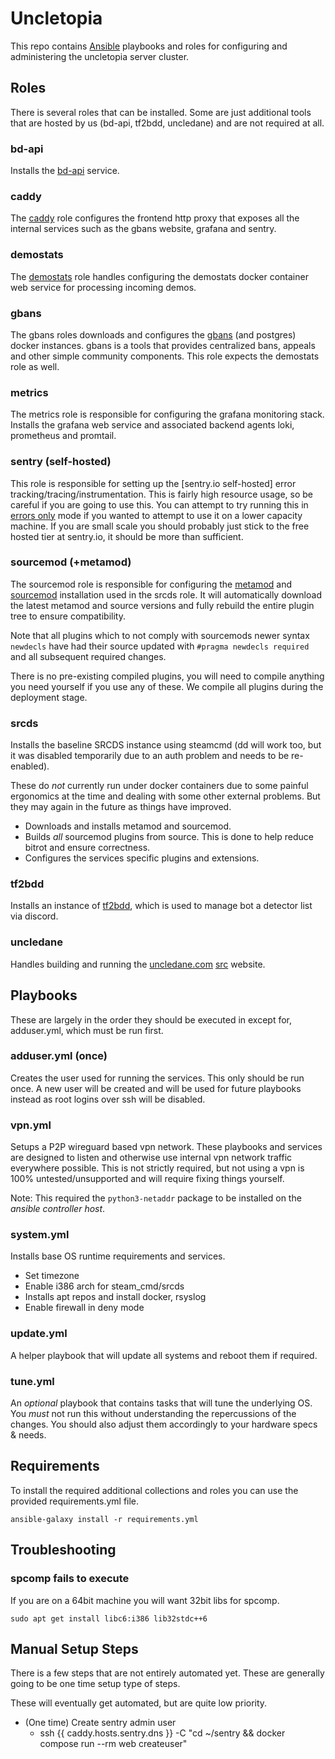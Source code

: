 # Uncletopia

This repo contains [Ansible](https://docs.ansible.com) playbooks and roles for
configuring and administering the uncletopia server cluster.

## Roles

There is several roles that can be installed. Some are just additional tools that are hosted by us (bd-api, tf2bdd, uncledane) 
and are not required at all. 

### bd-api

Installs the [bd-api](https://github.com/leighmacdonald/bd-api) service.

### caddy

The [caddy](https://caddyserver.com/) role configures the frontend http proxy that exposes all the internal services such as the 
gbans website, grafana and sentry.

### demostats

The [demostats](https://github.com/leighmacdonald/tf2_demostats) role handles configuring the demostats docker container
web service for processing incoming demos.

### gbans

The gbans roles downloads and configures the [gbans](https://github.com/leighmacdonald/gbans) (and postgres) docker instances. gbans is a tools that provides 
centralized bans, appeals and other simple community components. This role expects the demostats role as well.

### metrics

The metrics role is responsible for configuring the grafana monitoring stack. Installs the grafana web service 
and associated backend agents loki, prometheus and promtail.

### sentry (self-hosted)

This role is responsible for setting up the [sentry.io self-hosted] error tracking/tracing/instrumentation. This is fairly 
high resource usage, so be careful if you are going to use this. You can attempt to try running this in 
[errors only](https://develop.sentry.dev/self-hosted/experimental/errors-only/) mode if you wanted to attempt to use it on
a lower capacity machine. If you are small scale you should probably just stick to the free hosted tier at sentry.io, it should
be more than sufficient.

### sourcemod (+metamod)

The sourcemod role is responsible for configuring the [metamod](https://www.sourcemm.net/) and [sourcemod](https://www.sourcemod.net/) installation used in the srcds role. It will 
automatically download the latest metamod and source versions and fully rebuild the entire plugin tree to ensure 
compatibility.

Note that all plugins which to not comply with sourcemods newer syntax `newdecls` have had their source updated with `#pragma newdecls required` and all subsequent 
required changes.

There is no pre-existing compiled plugins, you will need to compile anything you need yourself if you use any of these. We compile all plugins during
the deployment stage.

### srcds

Installs the baseline SRCDS instance using steamcmd (dd will work too, but it was disabled temporarily due to an auth problem and needs to be re-enabled).

These do *not* currently run under docker containers due to some painful ergonomics at the time and dealing with some other external problems.
But they may again in the future as things have improved.

- Downloads and installs metamod and sourcemod.
- Builds *all* sourcemod plugins from source. This is done to help reduce bitrot and ensure correctness.
- Configures the services specific plugins and extensions.

### tf2bdd

Installs an instance of [tf2bdd](https://github.com/leighmacdonald/tf2bdd), which is used to manage bot a detector list 
via discord.

### uncledane

Handles building and running the [uncledane.com](https://uncletdane.com) [src](https://github.com/leighmacdonald/uncledane-web) website. 

## Playbooks

These are largely in the order they should be executed in except for, adduser.yml, which must be run first. 

### adduser.yml (once)

Creates the user used for running the services. This only should be run once. A new user will be created and will be used for future playbooks instead as root logins over ssh will be disabled. 

### vpn.yml

Setups a P2P wireguard based vpn network. These playbooks and services are designed to listen and otherwise use internal vpn network traffic
everywhere possible. This is not strictly required, but not using a vpn is 100% untested/unsupported and will require fixing things yourself.

Note: This required the `python3-netaddr` package to be installed on the *ansible controller host*.

### system.yml

Installs base OS runtime requirements and services.

- Set timezone
- Enable i386 arch for steam_cmd/srcds
- Installs apt repos and install docker, rsyslog
- Enable firewall in deny mode

### update.yml

A helper playbook that will update all systems and reboot them if required.

### tune.yml

An *optional* playbook that contains tasks that will tune the underlying OS. You *must* not run this without understanding
the repercussions of the changes. You should also adjust them accordingly to your hardware specs & needs.

## Requirements

To install the required additional collections and roles you can use the provided requirements.yml file.

    ansible-galaxy install -r requirements.yml

## Troubleshooting

### spcomp fails to execute

If you are on a 64bit machine you will want 32bit libs for spcomp.

    sudo apt get install libc6:i386 lib32stdc++6


## Manual Setup Steps

There is a few steps that are not entirely automated yet. These are generally going to be one time setup type of steps.

These will eventually get automated, but are quite low priority.

- (One time) Create sentry admin user
  - ssh {{ caddy.hosts.sentry.dns }} -C "cd ~/sentry && docker compose run --rm web createuser"
